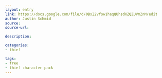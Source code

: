```yaml
---
layout: entry
link: https://docs.google.com/file/d/0BxI2vfsw1haqQUhsdXZQZUVmZnM/edit
author: Justin Schmid
source:
source-url:

description:

categories:
- thief

tags:
- free
- thief character pack
---
```

